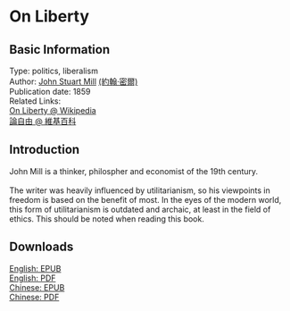 # On Liberty

## Basic Information

Type: politics, liberalism <br>
Author: [John Stuart Mill](https://en.wikipedia.org/wiki/John_Stuart_Mill) [(約翰·密爾)](https://zh.wikipedia.org/zh-hk/%E7%BA%A6%E7%BF%B0%C2%B7%E6%96%AF%E5%9B%BE%E5%B0%94%E7%89%B9%C2%B7%E5%AF%86%E5%B0%94) <br>
Publication date: 1859 <br>
Related Links: <br>
[On Liberty @ Wikipedia](https://en.wikipedia.org/wiki/On_Liberty) <br>
[論自由 @ 維基百科](https://zh.wikipedia.org/zh-hk/%E8%AE%BA%E8%87%AA%E7%94%B1) <br>

## Introduction

John Mill is a thinker, philospher and economist of the 19th century. <br>
<br>
The writer was heavily influenced by utilitarianism, so his viewpoints in freedom is based on the benefit of most. In the eyes of the modern world, this form of utilitarianism is outdated and archaic, at least in the field of ethics. This should be noted when reading this book.
## Downloads

[English: EPUB](https://github.com/StatusManHK/books/raw/main/ebooks/epub/On%20Liberty.epub) <br>
[English: PDF](https://github.com/StatusManHK/books/raw/main/ebooks/pdf/On%20Liberty.pdf) <br>
[Chinese: EPUB](https://github.com/StatusManHK/books/raw/main/ebooks/epub/%E7%B4%84%E7%BF%B0%C2%B7%E5%AF%86%E7%88%BE%EF%BC%9A%E8%AB%96%E8%87%AA%E7%94%B1.epub) <br>
[Chinese: PDF](https://github.com/StatusManHK/books/raw/main/ebooks/pdf/%E7%B4%84%E7%BF%B0%C2%B7%E5%AF%86%E7%88%BE%EF%BC%9A%E8%AB%96%E8%87%AA%E7%94%B1.pdf) <br>
